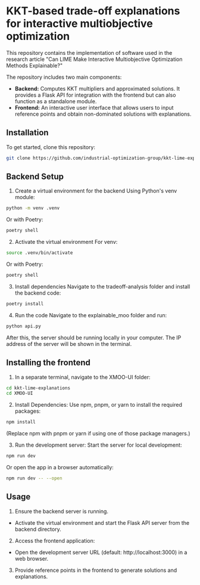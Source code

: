 # KKT-based trade-off explanations for interactive multiobjective optimization

This repository contains the implementation of software used in the research article "Can LIME Make Interactive Multiobjective Optimization Methods Explainable?"

The repository includes two main components:

- **Backend:** Computes KKT multipliers and approximated solutions. It provides a Flask API for integration with the frontend but can also function as a standalone module.
- **Frontend:** An interactive user interface that allows users to input reference points and obtain non-dominated solutions with explanations.

## Installation

To get started, clone this repository:

```bash
git clone https://github.com/industrial-optimization-group/kkt-lime-explanations.git
```

## Backend Setup

1. Create a virtual environment for the backend
   Using Python's venv module:

```bash
python -m venv .venv
```

Or with Poetry:

```bash
poetry shell
```

2. Activate the virtual environment
   For venv:

```bash
source .venv/bin/activate
```

Or with Poetry:

```bash
poetry shell
```

3. Install dependencies
   Navigate to the tradeoff-analysis folder and install the backend code:

```bash
poetry install
```

4. Run the code
   Navigate to the explainable_moo folder and run:

```bash
python api.py
```

After this, the server should be running locally in your computer. The IP address of the server will be shown in the terminal.

## Installing the frontend

1. In a separate terminal, navigate to the XMOO-UI folder:

```bash
cd kkt-lime-explanations
cd XMOO-UI
```

2. Install Dependencies:
   Use npm, pnpm, or yarn to install the required packages:

```bash
npm install
```

(Replace npm with pnpm or yarn if using one of those package managers.)

3. Run the development server:
   Start the server for local development:

```bash
npm run dev
```

Or open the app in a browser automatically:

```bash
npm run dev -- --open
```

## Usage

1. Ensure the backend server is running.

- Activate the virtual environment and start the Flask API server from the backend directory.

2. Access the frontend application:

- Open the development server URL (default: http://localhost:3000) in a web browser.

3. Provide reference points in the frontend to generate solutions and explanations.
